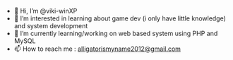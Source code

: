 - 👋 Hi, I’m @viki-winXP 
- 👀 I’m interested in learning about game dev (i only have little knowledge) and system development
- 🌱 I’m currently learning/working on web based system using PHP and MySQL
- 📫 How to reach me : alligatorismyname2012@gmail.com

<!---
viki-winXP/viki-winXP is a ✨ special ✨ repository because its `README.md` (this file) appears on your GitHub profile.
You can click the Preview link to take a look at your changes.
--->
